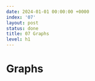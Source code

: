 ```yaml
---
date: 2024-01-01 00:00:00 +0000
index: '07'
layout: post
status: done
title: 07 Graphs
level: h1
---
```


# Graphs
